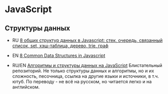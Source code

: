 #  JavaScript

<!--
* 🇺🇸 []()
* 🇷🇺 []()
* 🏳 []()
* 🇷🇺/🇺🇸 [перевод]()/[оригинал]()
-->

## Структуры данных

* RU [8 общих структур данных в Javascript: стек, очередь, связанный список, set, хэш-таблица, дерево, trie, граф](https://dev-gang.ru/article/8-obsczih-struktur-dannyh-v-javascript-l2nhd66qus/)
* EN [8 Common Data Structures in Javascript](https://medium.com/better-programming/8-common-data-structures-in-javascript-3d3537e69a27 )

* RU/EN [Алгоритмы и структуры данных на JavaScript](https://github.com/trekhleb/javascript-algorithms/blob/master/README.ru-RU.md) Блистательный репозиторий. Не только структуры данных и алгоритмы, но и их сложность, песочница, ссылка на другие языки и источники, в т.ч. ютуб. По переводу - не всё на русском, но читается легко и на английском.
